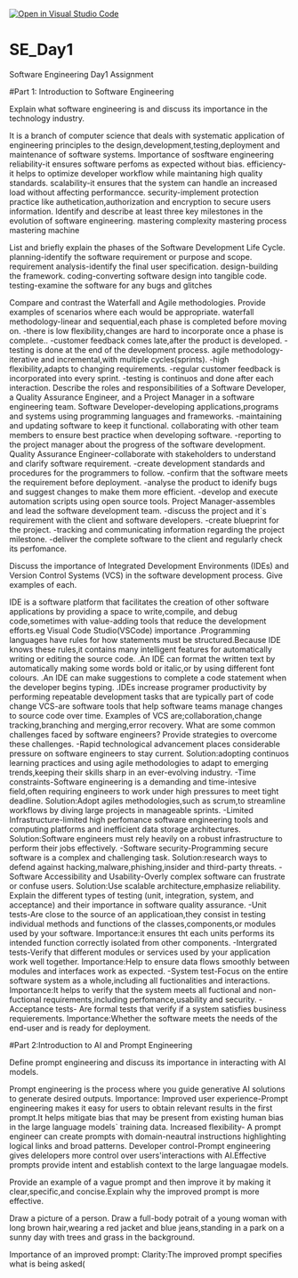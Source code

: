 [![Open in Visual Studio Code](https://classroom.github.com/assets/open-in-vscode-2e0aaae1b6195c2367325f4f02e2d04e9abb55f0b24a779b69b11b9e10269abc.svg)](https://classroom.github.com/online_ide?assignment_repo_id=18422013&assignment_repo_type=AssignmentRepo)
# SE_Day1
Software Engineering Day1 Assignment

#Part 1: Introduction to Software Engineering

Explain what software engineering is and discuss its importance in the technology industry.

It is a branch of computer science that deals with systematic application of engineering principles to the design,development,testing,deployment and maintenance of software systems.
Importance of sosftware engineering
reliability-it ensures software perfoms as expected without bias.
efficiency-it helps to optimize developer workflow while maintaning high quality standards.
scalability-it ensures that the system can handle an increased load without affecting performancce.
security-implement protection practice like authetication,authorization and encryption to secure users information.
Identify and describe at least three key milestones in the evolution of software engineering.
mastering complexity
mastering process 
mastering machine

List and briefly explain the phases of the Software Development Life Cycle.
planning-identify the software requirement or purpose and scope.
requirement analysis-identify the final user specification.
design-building the framework.
coding-converting software design into tangible code.
testing-examine the software for any bugs and glitches

Compare and contrast the Waterfall and Agile methodologies. Provide examples of scenarios where each would be appropriate.
waterfall methodology-linear and sequential,each phase is completed before moving on.
-there is low flexibility,changes are hard to incorporate 
 once a phase is complete..
 -customer feedback comes late,after the product is developed.
 -testing is done at the end of the development process.
 agile methodology-iterative and incremental,with multiple cycles(sprints).
 -high flexibility,adapts to changing requirements.
 -regular customer feedback is incorporated into every sprint.
 -testing is continuos and done after each interaction.
Describe the roles and responsibilities of a Software Developer, a Quality Assurance Engineer, and a Project Manager in a software engineering team.
Software Developer-developing applications,programs and systems using programming languages and frameworks.
-maintaining and updating software to keep it functional.
collaborating with other team members to ensure best practice when developing software.
-reporting to the project manager about the progress of the software development.
Quality Assurance Engineer-collaborate with stakeholders to understand and clarify software requirement.
-create development standards and procedures for the programmers to follow.
-confirm that the software meets the requirement before deployment.
-analyse the product to idenify bugs and suggest changes to make them more efficient.
-develop and execute automation scripts using open source tools.
Project Manager-assembles and lead the software development team.
-discuss the project and it`s requirement with the client and software developers.
-create blueprint for the project.
-tracking and communicating information regarding the project milestone.
-deliver the complete software to the client and regularly check its perfomance.


Discuss the importance of Integrated Development Environments (IDEs) and Version Control Systems (VCS) in the software development process. Give examples of each.

IDE is a software platform that facilitates the creation of other software applications by providing a space to write,compile, and debug code,sometimes with value-adding tools that reduce the development efforts.eg Visual Code Studio(VSCode)
importance
.Programming languages have rules for how statements must be structured.Because IDE knows these rules,it contains many intelligent features for automatically writing or editing the source code.
.An IDE can format the written text by automatically making some words bold or italic,or by using different font colours.
.An IDE can make suggestions to complete a code statement when the developer begins typing.
.IDEs increase programer productivity by performing repeatable development tasks that are typically part of code change
VCS-are software tools that help software teams manage changes to source code over time.
Examples of VCS are;collaboration,change tracking,branching and merging,error recovery.
What are some common challenges faced by software engineers? Provide strategies to overcome these challenges.
-Rapid technological advancement places considerable pressure on software engineers to stay current.
Solution:adopting continuos learning practices and using agile methodologies to adapt to emerging trends,keeping their skills sharp in an ever-evolving industry.
-Time constraints-Software engineering is a demanding and time-intesive field,often requiring engineers to work under high pressures to meet tight deadline.
Solution:Adopt agiles methodologies,such as scrum,to streamline workflows by diving large projects in manageable sprints.
-Limited Infrastructure-limited high perfomance software engineering tools and computing platforms and inefficient data storage architectures.
Solution:Software engineers must rely heavily on a robust infrastructure to perform their jobs effectively.
-Software security-Programming secure software is a complex and challenging task.
Solution:research ways to defend against hacking,malware,phishing,insider and third-party threats.
-Software Accessibility and Usability-Overly complex software can frustrate or confuse users.
Solution:Use scalable architecture,emphasize reliability.
Explain the different types of testing (unit, integration, system, and acceptance) and their importance in software quality assurance.
-Unit tests-Are close to the source of an applicatioan,they consist in testing individual methods and functions of the classes,components,or modules used by your software.
Importance:it ensures tht each units performs its intended function correctly isolated from other components.
-Intergrated tests-Verify that different modules or services used by your application work well together.
Importance:Help to ensure data flows smoothly between modules and interfaces work as expected.
-System test-Focus on the entire software system as a whole,including all fuctionalities and interactions.
Importance:It helps to verify that the system meets all fuctional and non-fuctional requirements,including perfomance,usability and security.
-Acceptance tests- Are formal tests that verify if a system satisfies business requierements.
Importance:Whether the software meets the needs of the end-user and is ready for deployment.


#Part 2:Introduction to AI and Prompt Engineering


Define prompt engineering and discuss its importance in interacting with AI models.

Prompt engineering is the process where you guide generative AI solutions to generate desired outputs.
Importance:
Improved user experience-Prompt engineering makes it easy for users to obtain relevant results in the first prompt.It helps mitigate bias that may be present from existing human bias in the large language models` training data.
Increased flexibility- A prompt engineer can create prompts with domain-neautral instructions highlighting logical links and broad patterns.
Developer control-Prompt engineering gives delelopers more control over users'interactions with AI.Effective prompts provide intent and establish context to the large languagae models.

Provide an example of a vague prompt and then improve it by making it clear,specific,and concise.Explain why the improved prompt is more effective.

Draw a picture of a person.
Draw a full-body potrait of a young woman with long brown hair,wearing a red jacket and blue jeans,standing in a park on a sunny day with trees and grass in the background.


Importance of an improved prompt:
Clarity:The improved prompt specifies what is being asked(
